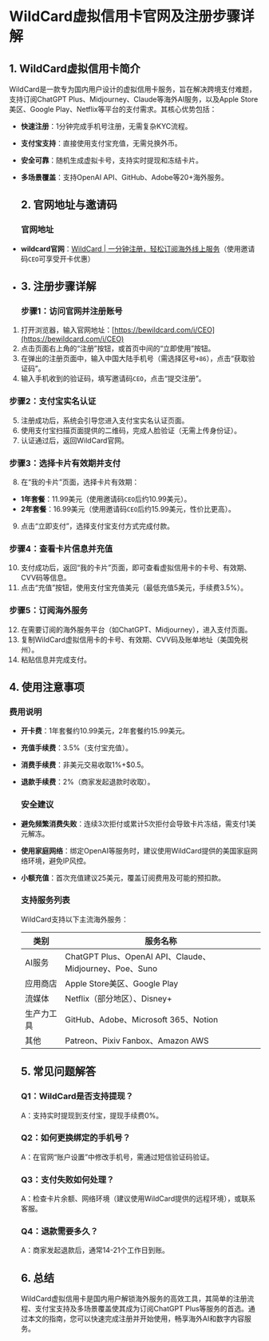 # WildCard虚拟信用卡官网及注册步骤详解

## 1. WildCard虚拟信用卡简介

WildCard是一款专为国内用户设计的虚拟信用卡服务，旨在解决跨境支付难题，支持订阅ChatGPT Plus、Midjourney、Claude等海外AI服务，以及Apple Store美区、Google Play、Netflix等平台的支付需求。其核心优势包括：

- **快速注册**：1分钟完成手机号注册，无需复杂KYC流程。
- **支付宝支持**：直接使用支付宝充值，无需兑换外币。
- **安全可靠**：随机生成虚拟卡号，支持实时提现和冻结卡片。
- **多场景覆盖**：支持OpenAI API、GitHub、Adobe等20+海外服务。
  
  ## 2. 官网地址与邀请码
  
  ### 官网地址
  
- **wildcard官网**：[WildCard | 一分钟注册，轻松订阅海外线上服务](https://bewildcard.com/i/CEO)（使用邀请码`CEO`可享受开卡优惠）
- ## 3. 注册步骤详解
  
  ### 步骤1：访问官网并注册账号
  

1. 打开浏览器，输入官网地址：[https://bewildcard.com/i/CEO](https://bewildcard.com/i/CEO)
2. 点击页面右上角的“注册”按钮，或首页中间的“立即使用”按钮。
3. 在弹出的注册页面中，输入中国大陆手机号（需选择区号`+86`），点击“获取验证码”。
4. 输入手机收到的验证码，填写邀请码`CEO`，点击“提交注册”。
  
  ### 步骤2：支付宝实名认证
  
5. 注册成功后，系统会引导您进入支付宝实名认证页面。
6. 使用支付宝扫描页面提供的二维码，完成人脸验证（无需上传身份证）。
7. 认证通过后，返回WildCard官网。
  
  ### 步骤3：选择卡片有效期并支付
  
8. 在“我的卡片”页面，选择卡片有效期：
  - **1年套餐**：11.99美元（使用邀请码`CEO`后约10.99美元）。
  - **2年套餐**：16.99美元（使用邀请码`CEO`后约15.99美元，性价比更高）。
9. 点击“立即支付”，选择支付宝支付方式完成付款。
  
  ### 步骤4：查看卡片信息并充值
  
10. 支付成功后，返回“我的卡片”页面，即可查看虚拟信用卡的卡号、有效期、CVV码等信息。
11. 点击“充值”按钮，使用支付宝充值美元（最低充值5美元，手续费3.5%）。
  
  ### 步骤5：订阅海外服务
  
12. 在需要订阅的海外服务平台（如ChatGPT、Midjourney），进入支付页面。
13. 复制WildCard虚拟信用卡的卡号、有效期、CVV码及账单地址（美国免税州）。
14. 粘贴信息并完成支付。
  
  ## 4. 使用注意事项
  
  ### 费用说明
  

- **开卡费**：1年套餐约10.99美元，2年套餐约15.99美元。
- **充值手续费**：3.5%（支付宝充值）。
- **消费手续费**：非美元交易收取1%+$0.5。
- **退款手续费**：2%（商家发起退款时收取）。
  
  ### 安全建议
  
- **避免频繁消费失败**：连续3次拒付或累计5次拒付会导致卡片冻结，需支付1美元解冻。
- **使用家庭网络**：绑定OpenAI等服务时，建议使用WildCard提供的美国家庭网络环境，避免IP风控。
- **小额充值**：首次充值建议25美元，覆盖订阅费用及可能的预扣款。
  
  ### 支持服务列表
  
  WildCard支持以下主流海外服务：
  
  | 类别  | 服务名称 |
  | --- | --- |
  | AI服务 | ChatGPT Plus、OpenAI API、Claude、Midjourney、Poe、Suno |
  | 应用商店 | Apple Store美区、Google Play |
  | 流媒体 | Netflix（部分地区）、Disney+ |
  | 生产力工具 | GitHub、Adobe、Microsoft 365、Notion |
  | 其他  | Patreon、Pixiv Fanbox、Amazon AWS |
  
  ## 5. 常见问题解答
  
  ### Q1：WildCard是否支持提现？
  
  A：支持实时提现到支付宝，提现手续费0%。
  
  ### Q2：如何更换绑定的手机号？
  
  A：在官网“账户设置”中修改手机号，需通过短信验证码验证。
  
  ### Q3：支付失败如何处理？
  
  A：检查卡片余额、网络环境（建议使用WildCard提供的远程环境），或联系客服。
  
  ### Q4：退款需要多久？
  
  A：商家发起退款后，通常14-21个工作日到账。
  
  ## 6. 总结
  
  WildCard虚拟信用卡是国内用户解锁海外服务的高效工具，其简单的注册流程、支付宝支持及多场景覆盖使其成为订阅ChatGPT Plus等服务的首选。通过本文的指南，您可以快速完成注册并开始使用，畅享海外AI和数字内容服务。
